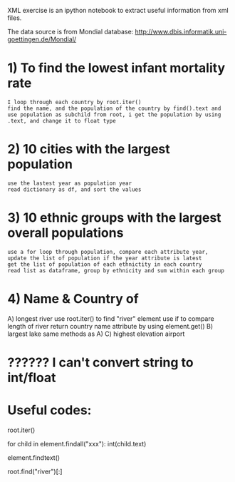 XML exercise is an ipython notebook to extract useful information from xml files.

The data source is from Mondial database:  http://www.dbis.informatik.uni-goettingen.de/Mondial/

# 1) To find the lowest infant mortality rate
    I loop through each country by root.iter()
    find the name, and the population of the country by find().text and 
    use population as subchild from root, i get the population by using .text, and change it to float type

# 2) 10 cities with the largest population
    use the lastest year as population year
    read dictionary as df, and sort the values
# 3) 10 ethnic groups with the largest overall populations
    use a for loop through population, compare each attribute year, 
    update the list of population if the year attribute is latest
    get the list of population of each ethnictity in each country
    read list as dataframe, group by ethnicity and sum within each group
# 4) Name & Country of 
A) longest river
    use root.iter() to find "river" element
    use if to compare length of river
    return country name attribute by using element.get()
B) largest lake
    same methods as A)
C) highest elevation airport 
   # ?????? I can't convert string to int/float #
   

# Useful codes:
root.iter()

for child in element.findall("xxx"):
    int(child.text)

element.findtext()

root.find("river")[:]

